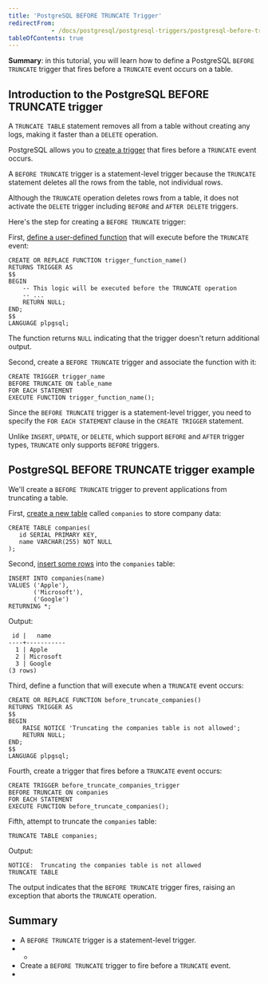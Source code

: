 ```yaml
---
title: 'PostgreSQL BEFORE TRUNCATE Trigger'
redirectFrom: 
            - /docs/postgresql/postgresql-triggers/postgresql-before-truncate-trigger/
tableOfContents: true
---
```


**Summary**: in this tutorial, you will learn how to define a PostgreSQL `BEFORE TRUNCATE` trigger that fires before a `TRUNCATE` event occurs on a table.



## Introduction to the PostgreSQL BEFORE TRUNCATE trigger



A `TRUNCATE TABLE` statement removes all from a table without creating any logs, making it faster than a `DELETE` operation.



PostgreSQL allows you to [create a trigger](https://www.postgresqltutorial.com/postgresql-triggers/creating-first-trigger-postgresql/) that fires before a `TRUNCATE` event occurs.



A `BEFORE TRUNCATE` trigger is a statement-level trigger because the `TRUNCATE` statement deletes all the rows from the table, not individual rows.



Although the `TRUNCATE` operation deletes rows from a table, it does not activate the `DELETE` trigger including `BEFORE` and `AFTER DELETE` triggers.



Here's the step for creating a `BEFORE TRUNCATE` trigger:



First, [define a user-defined function](https://www.postgresqltutorial.com/postgresql-plpgsql/postgresql-create-function/) that will execute before the `TRUNCATE` event:



```
CREATE OR REPLACE FUNCTION trigger_function_name()
RETURNS TRIGGER AS
$$
BEGIN
    -- This logic will be executed before the TRUNCATE operation
    -- ...
    RETURN NULL;
END;
$$
LANGUAGE plpgsql;
```



The function returns `NULL` indicating that the trigger doesn't return additional output.



Second, create a `BEFORE TRUNCATE` trigger and associate the function with it:



```
CREATE TRIGGER trigger_name
BEFORE TRUNCATE ON table_name
FOR EACH STATEMENT
EXECUTE FUNCTION trigger_function_name();
```



Since the `BEFORE TRUNCATE` trigger is a statement-level trigger, you need to specify the `FOR EACH STATEMENT` clause in the `CREATE TRIGGER` statement.



Unlike `INSERT`, `UPDATE`, or `DELETE`, which support `BEFORE` and `AFTER` trigger types, `TRUNCATE` only supports `BEFORE` triggers.



## PostgreSQL BEFORE TRUNCATE trigger example



We'll create a `BEFORE TRUNCATE` trigger to prevent applications from truncating a table.



First, [create a new table](/docs/postgresql/postgresql-create-table) called `companies` to store company data:



```
CREATE TABLE companies(
   id SERIAL PRIMARY KEY,
   name VARCHAR(255) NOT NULL
);
```



Second, [insert some rows](/docs/postgresql/postgresql-insert-multiple-rows) into the `companies` table:



```
INSERT INTO companies(name)
VALUES ('Apple'),
       ('Microsoft'),
       ('Google')
RETURNING *;
```



Output:



```
 id |   name
----+-----------
  1 | Apple
  2 | Microsoft
  3 | Google
(3 rows)
```



Third, define a function that will execute when a `TRUNCATE` event occurs:



```
CREATE OR REPLACE FUNCTION before_truncate_companies()
RETURNS TRIGGER AS
$$
BEGIN
    RAISE NOTICE 'Truncating the companies table is not allowed';
    RETURN NULL;
END;
$$
LANGUAGE plpgsql;
```



Fourth, create a trigger that fires before a `TRUNCATE` event occurs:



```
CREATE TRIGGER before_truncate_companies_trigger
BEFORE TRUNCATE ON companies
FOR EACH STATEMENT
EXECUTE FUNCTION before_truncate_companies();
```



Fifth, attempt to truncate the `companies` table:



```
TRUNCATE TABLE companies;
```



Output:



```
NOTICE:  Truncating the companies table is not allowed
TRUNCATE TABLE
```



The output indicates that the `BEFORE TRUNCATE` trigger fires, raising an exception that aborts the `TRUNCATE` operation.



## Summary



- A `BEFORE TRUNCATE` trigger is a statement-level trigger.
- -
- Create a `BEFORE TRUNCATE` trigger to fire before a `TRUNCATE` event.
- 
